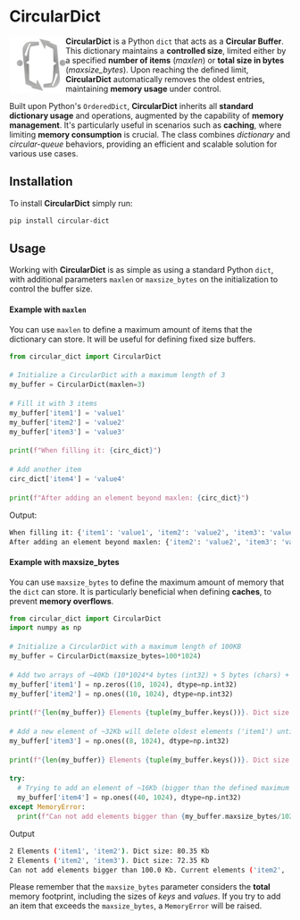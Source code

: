 # CircularDict
<img alt="CircularDict" title="CircularDict" src="https://raw.githubusercontent.com/Eric-Canas/CircularDict/main/resources/logo.png" width="20%" align="left"> **CircularDict** is a Python `dict` that acts as a **Circular Buffer**. This dictionary maintains a **controlled size**, limited either by a specified **number of items** (_maxlen_) or **total size in bytes** (_maxsize_bytes_). Upon reaching the defined limit, **CircularDict** automatically removes the oldest entries, maintaining **memory usage** under control.

Built upon Python's `OrderedDict`, **CircularDict** inherits all **standard dictionary usage** and operations, augmented by the capability of **memory management**. It's particularly useful in scenarios such as **caching**, where limiting **memory consumption** is crucial. The class combines _dictionary_ and _circular-queue_ behaviors, providing an efficient and scalable solution for various use cases.

## Installation

To install **CircularDict** simply run:

```bash
pip install circular-dict
```

## Usage

Working with **CircularDict** is as simple as using a standard Python `dict`, with additional parameters `maxlen` or `maxsize_bytes` on the initialization to control the buffer size. 

#### Example with `maxlen`
You can use `maxlen` to define a maximum amount of items that the dictionary can store. It will be useful for defining fixed size buffers.

```python
from circular_dict import CircularDict

# Initialize a CircularDict with a maximum length of 3
my_buffer = CircularDict(maxlen=3)

# Fill it with 3 items
my_buffer['item1'] = 'value1'
my_buffer['item2'] = 'value2'
my_buffer['item3'] = 'value3'

print(f"When filling it: {circ_dict}")

# Add another item
circ_dict['item4'] = 'value4'

print(f"After adding an element beyond maxlen: {circ_dict}")
```

Output:
```bash
When filling it: {'item1': 'value1', 'item2': 'value2', 'item3': 'value3'}
After adding an element beyond maxlen: {'item2': 'value2', 'item3': 'value3', 'item4': 'value4'}
```

#### Example with maxsize_bytes
You can use `maxsize_bytes` to define the maximum amount of memory that the `dict` can store. It is particularly beneficial when defining **caches**, to prevent **memory overflows**.

```python
from circular_dict import CircularDict
import numpy as np

# Initialize a CircularDict with a maximum length of 100KB
my_buffer = CircularDict(maxsize_bytes=100*1024)

# Add two arrays of ~40Kb (10*1024*4 bytes (int32) + 5 bytes (chars) + 100 bytes (numpy structure) + 50 bytes (str structure))
my_buffer['item1'] = np.zeros((10, 1024), dtype=np.int32)
my_buffer['item2'] = np.ones((10, 1024), dtype=np.int32)

print(f"{len(my_buffer)} Elements {tuple(my_buffer.keys())}. Dict size: {my_buffer.current_size/1024} Kb")

# Add a new element of ~32Kb will delete oldest elements ('item1') until fitting in the `dict`.
my_buffer['item3'] = np.ones((8, 1024), dtype=np.int32)

print(f"{len(my_buffer)} Elements {tuple(my_buffer.keys())}. Dict size: {my_buffer.current_size/1024} Kb")

try:
  # Trying to add an element of ~16Kb (bigger than the defined maximum storage) will trigger a MemoryError
  my_buffer['item4'] = np.ones((40, 1024), dtype=np.int32)
except MemoryError:
  print(f"Can not add elements bigger than {my_buffer.maxsize_bytes/1024} Kb. Current elements {tuple(my_buffer.keys())}")
```

Output

```bash
2 Elements ('item1', 'item2'). Dict size: 80.35 Kb
2 Elements ('item2', 'item3'). Dict size: 72.35 Kb
Can not add elements bigger than 100.0 Kb. Current elements ('item2', 'item3')
```

Please remember that the `maxsize_bytes` parameter considers the **total** memory footprint, including the sizes of _keys_ and _values_. If you try to add an item that exceeds the `maxsize_bytes`, a `MemoryError` will be raised.

